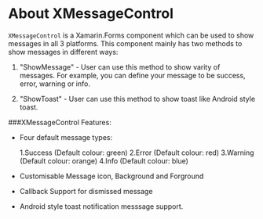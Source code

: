 About XMessageControl
======================
`XMessageControl` is a Xamarin.Forms component which can be used to show messages in all 3 platforms.
This component mainly has two methods to show messages in different ways:

1) "ShowMessage" - User can use this method to show varity of messages. For example, you can define your message to be success, error, warning or info.

2) "ShowToast" - User can use this method to show toast like Android style toast.

###XMessageControl Features:

- Four default message types:

   	1.Success (Default colour: green)
   	2.Error (Default colour: red)
   	3.Warning  (Default colour: orange)
   	4.Info (Default colour: blue)
   	

-  Customisable Message icon, Background and Forground 
- Callback Support for dismissed message
- Android style toast notification messsage support.
